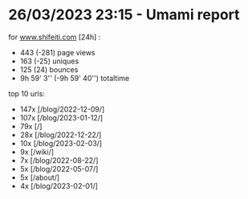 # 26/03/2023 23:15 - Umami report
for www.shifeiti.com [24h] :

 - 443 (-281) page views
 - 163 (-25) uniques
 - 125 (24) bounces
 - 9h 59' 3'' (-9h 59' 40'') totaltime


top 10 urls:
 - 147x [/blog/2022-12-09/]
 - 107x [/blog/2023-01-12/]
 - 79x [/]
 - 28x [/blog/2022-12-22/]
 - 10x [/blog/2023-02-03/]
 - 9x [/wiki/]
 - 7x [/blog/2022-08-22/]
 - 5x [/blog/2022-05-07/]
 - 5x [/about/]
 - 4x [/blog/2023-02-01/]


